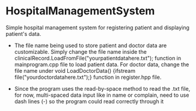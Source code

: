 # HospitalManagementSystem
Simple hospital management system for registering patient and displaying patient's data.

- The file name being used to store patient and doctor data are customizable. Simply change the file name inside the clinicalRecord.LoadFromFile("yourpatientdatahere.txt"); function in mainprogram.cpp file to load patient data. For doctor data, change the file name under  void LoadDoctorData() {ifstream file("yourdoctordatahere.txt");} function in register.hpp file.

- Since the program uses the read-by-space method to read the .txt file, for now, multi-spaced data input like in name or complain, need to use dash lines (-) so the program could read correctly through it

